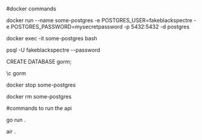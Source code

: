 #docker commands

docker run --name some-postgres -e POSTGRES_USER=fakeblackspectre -e POSTGRES_PASSWORD=mysecretpassword -p 5432:5432 -d postgres

docker exec -it some-postgres bash

psql -U fakeblackspectre --password

CREATE DATABASE gorm;

\c gorm

docker stop some-postgres

docker rm some-postgres

#commands to run the api

go run .

air .


